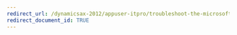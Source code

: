 ```yaml
---
redirect_url: /dynamicsax-2012/appuser-itpro/troubleshoot-the-microsoft-dynamics-ax-intelligent-data-management-framework-idmf
redirect_document_id: TRUE 
---  
```

